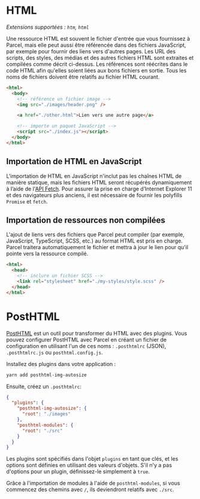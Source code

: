 # HTML

_Extensions supportées : `htm`, `html`_

Une ressource HTML est souvent le fichier d'entrée que vous fournissez à Parcel, mais elle peut aussi être référencée dans des fichiers JavaScript, par exemple pour fournir des liens vers d'autres pages. Les URL des scripts, des styles, des médias et des autres fichiers HTML sont extraites et compilées comme décrit ci-dessus. Les références sont réécrites dans le code HTML afin qu'elles soient liées aux bons fichiers en sortie. Tous les noms de fichiers doivent être relatifs au fichier HTML courant.

```html
<html>
  <body>
    <!-- référence un fichier image -->
    <img src="./images/header.png" />

    <a href="./other.html">Lien vers une autre page</a>

    <!-- importe un paquet JavaScript -->
    <script src="./index.js"></script>
  </body>
</html>
```

## Importation de HTML en JavaScript

L'importation de HTML en JavaScript n'inclut pas les chaînes HTML de manière statique, mais les fichiers HTML seront récupérés dynamiquement à l’aide de l'[API Fetch](https://developer.mozilla.org/en-US/docs/Web/API/Fetch_API). Pour assurer la prise en charge d’Internet Explorer 11 et des navigateurs plus anciens, il est nécessaire de fournir les polyfills `Promise` et `fetch`.

## Importation de ressources non compilées

L'ajout de liens vers des fichiers que Parcel peut compiler (par exemple, JavaScript, TypeScript, SCSS, etc.) au format HTML est pris en charge. Parcel traitera automatiquement le fichier et mettra à jour le lien pour qu'il pointe vers la ressource compilé.

```html
<html>
  <head>
    <!-- inclure un fichier SCSS -->
    <link rel="stylesheet" href="./my-styles/style.scss" />
  </head>
</html>
```

# PostHTML

[PostHTML](https://github.com/posthtml/posthtml) est un outil pour transformer du HTML avec des plugins. Vous pouvez configurer PostHTML avec Parcel en créant un fichier de configuration en utilisant l'un de ces noms : `.posthtmlrc` (JSON), `.posthtmlrc.js` ou `posthtml.config.js`.

Installez des plugins dans votre application :

```bash
yarn add posthtml-img-autosize
```

Ensuite, créez un `.posthtmlrc`:

```json
{
  "plugins": {
    "posthtml-img-autosize": {
      "root": "./images"
    },
    "posthtml-modules": {
      "root": "./src"
    }
  }
}
```

Les plugins sont spécifiés dans l'objet `plugins` en tant que clés, et les options sont définies en utilisant des valeurs d'objets. S'il n'y a pas d'options pour un plugin, définissez-le simplement à `true`.

Grâce à l'importation de modules à l'aide de `posthtml-modules`, si vous commencez des chemins avec `/`, ils deviendront relatifs avec `./src`.
